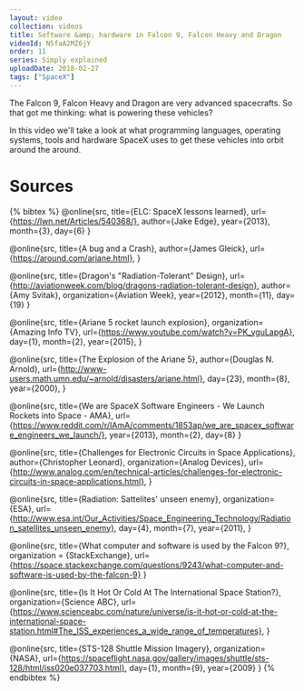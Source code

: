 ```yaml
---
layout: video
collection: videos
title: Software &amp; hardware in Falcon 9, Falcon Heavy and Dragon
videoId: N5faA2MZ6jY
order: 11
series: Simply explained
uploadDate: 2018-02-27
tags: ["SpaceX"]
---
```


The Falcon 9, Falcon Heavy and Dragon are very advanced spacecrafts. So that got me thinking: what is powering these vehicles?

In this video we'll take a look at what programming languages, operating systems, tools and hardware SpaceX uses to get these vehicles into orbit around the around.

# Sources
{% bibtex %}
@online{src,
    title={ELC: SpaceX lessons learned},
    url={https://lwn.net/Articles/540368/},
    author={Jake Edge},
    year={2013},
    month={3},
    day={6}
}

@online{src,
    title={A bug and a Crash},
    author={James Gleick},
    url={https://around.com/ariane.html},
}

@online{src,
    title={Dragon's "Radiation-Tolerant" Design},
    url={http://aviationweek.com/blog/dragons-radiation-tolerant-design},
    author={Amy Svitak},
    organization={Aviation Week},
    year={2012},
    month={11},
    day={19}
}

@online{src,
    title={Ariane 5 rocket launch explosion},
    organization={Amazing Info TV},
    url={https://www.youtube.com/watch?v=PK_yguLapgA},
    day={1},
    month={2},
    year={2015},
}

@online{src,
    title={The Explosion of the Ariane 5},
    author={Douglas N. Arnold},
    url={http://www-users.math.umn.edu/~arnold/disasters/ariane.html},
    day={23},
    month={8},
    year={2000},
}

@online{src,
    title={We are SpaceX Software Engineers - We Launch Rockets into Space - AMA},
    url={https://www.reddit.com/r/IAmA/comments/1853ap/we_are_spacex_software_engineers_we_launch/},
    year={2013},
    month={2},
    day={8}
}

@online{src,
    title={Challenges for Electronic Circuits in Space Applications},
    author={Christopher Leonard},
    organization={Analog Devices},
    url={http://www.analog.com/en/technical-articles/challenges-for-electronic-circuits-in-space-applications.html},
}

@online{src,
    title={Radiation: Sattelites' unseen enemy},
    organization={ESA},
    url={http://www.esa.int/Our_Activities/Space_Engineering_Technology/Radiation_satellites_unseen_enemy},
    day={4},
    month={7},
    year={2011},
}

@online{src,
    title={What computer and software is used by the Falcon 9?},
    organization = {StackExchange},
    url={https://space.stackexchange.com/questions/9243/what-computer-and-software-is-used-by-the-falcon-9}
}

@online{src,
    title={Is It Hot Or Cold At The International Space Station?},
    organization={Science ABC},
    url={https://www.scienceabc.com/nature/universe/is-it-hot-or-cold-at-the-international-space-station.html#The_ISS_experiences_a_wide_range_of_temperatures},
}

@online{src,
    title={STS-128 Shuttle Mission Imagery},
    organization={NASA},
    url={https://spaceflight.nasa.gov/gallery/images/shuttle/sts-128/html/iss020e037703.html},
    day={1},
    month={9},
    year={2009}
}
{% endbibtex %}
